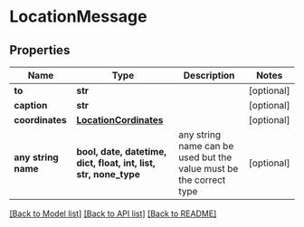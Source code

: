 # LocationMessage


## Properties
Name | Type | Description | Notes
------------ | ------------- | ------------- | -------------
**to** | **str** |  | [optional] 
**caption** | **str** |  | [optional] 
**coordinates** | [**LocationCordinates**](LocationCordinates.md) |  | [optional] 
**any string name** | **bool, date, datetime, dict, float, int, list, str, none_type** | any string name can be used but the value must be the correct type | [optional]

[[Back to Model list]](../README.md#documentation-for-models) [[Back to API list]](../README.md#documentation-for-api-endpoints) [[Back to README]](../README.md)


